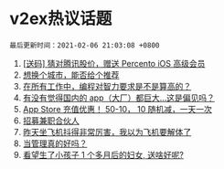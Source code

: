 # v2ex热议话题

`最后更新时间：2021-02-06 21:03:08 +0800`

1. [[送码] 猜对腾讯股价，赠送 Percento iOS 高级会员](https://www.v2ex.com/t/751757)
1. [想换个城市，能否给个推荐](https://www.v2ex.com/t/751763)
1. [在所有工作中，编程对智力要求是不是算高的？](https://www.v2ex.com/t/751831)
1. [有没有觉得国内的 app（大厂）都巨大…这是偏见吗？](https://www.v2ex.com/t/751699)
1. [App Store 充值优惠！ 50-10， 10 随机减，一天一次](https://www.v2ex.com/t/751745)
1. [招募兼职合伙人](https://www.v2ex.com/t/751795)
1. [昨天坐飞机抖得非常厉害，我以为飞机要解体了](https://www.v2ex.com/t/751842)
1. [当管理真的好吗？](https://www.v2ex.com/t/751739)
1. [看望生了小孩子 1 个多月后的妇女, 送啥好呢?](https://www.v2ex.com/t/751773)

